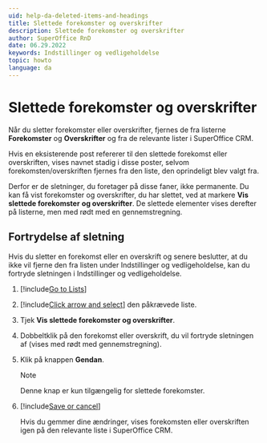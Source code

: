 ```yaml
---
uid: help-da-deleted-items-and-headings
title: Slettede forekomster og overskrifter
description: Slettede forekomster og overskrifter
author: SuperOffice RnD
date: 06.29.2022
keywords: Indstillinger og vedligeholdelse
topic: howto
language: da
---
```


# Slettede forekomster og overskrifter

Når du sletter forekomster eller overskrifter, fjernes de fra listerne **Forekomster** og **Overskrifter** og fra de relevante lister i SuperOffice CRM.

Hvis en eksisterende post refererer til den slettede forekomst eller overskriften, vises navnet stadig i disse poster, selvom forekomsten/overskriften fjernes fra den liste, den oprindeligt blev valgt fra.

Derfor er de sletninger, du foretager på disse faner, ikke permanente. Du kan få vist forekomster og overskrifter, du har slettet, ved at markere **Vis slettede forekomster** **og overskrifter**. De slettede elementer vises derefter på listerne, men med rødt med en gennemstregning.

## Fortrydelse af sletning

Hvis du sletter en forekomst eller en overskrift og senere beslutter, at du ikke vil fjerne den fra listen under Indstillinger og vedligeholdelse, kan du fortryde sletningen i Indstillinger og vedligeholdelse.

1. [!include[Go to Lists](../includes/goto-lists.md)]

2. [!include[Click arrow and select](../includes/expand-list.md)] den påkrævede liste.

3. Tjek **Vis slettede forekomster og overskrifter**.

4. Dobbeltklik på den forekomst eller overskrift, du vil fortryde sletningen af (vises med rødt med gennemstregning).

5. Klik på knappen **Gendan**.

    > [!NOTE]
    > Denne knap er kun tilgængelig for slettede forekomster.

6. [!include[Save or cancel](../includes/save-or-cancel.md)]

    Hvis du gemmer dine ændringer, vises forekomsten eller overskriften igen på den relevante liste i SuperOffice CRM.

<!-- Referenced links -->

<!-- Referenced images -->
